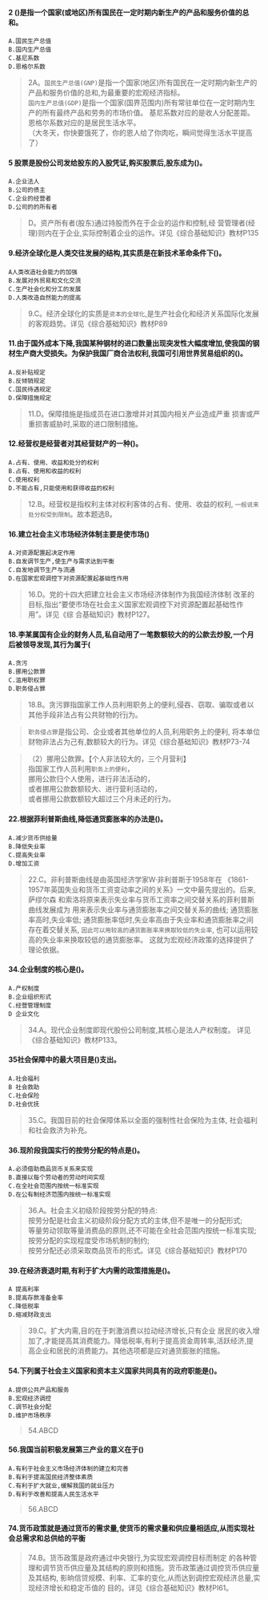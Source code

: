 #### 2 ()是指一个国家(或地区)所有国民在一定时期内新生产的产品和服务价值的总和。
    A.国民生产总值
    B.国内生产总值
    C.基尼系数
    D.恩格尔系数
>   2A。`国民生产总值(GNP)`是指一个国家(地区)所有国民在一定时期内新生产的产品和服务价值的总和,为最重要的宏观经济指标。    
    `国内生产总值(GDP)`是指一个国家(国界范围内)所有常驻单位在一定时期内生产的所有最终产品和劳务的市场价值。
    基尼系数对应的是收人分配差距。   
    恩格尔系数对应的是居民生活水平。       
    （大冬天，你快要饿死了，你的恩人给了你肉吃，瞬间觉得生活水平提高了）


#### 5 股票是股份公司发给股东的入股凭证,购买股票后,股东成为()。
    A.企业法人
    B.公司的债主
    C.企业的经营者
    D.公司的的所有者

>   D。资产所有者(股东)通过持股而外在于企业的运作和控制,经
    营管理者(经理)则内在于企业,实际控制着企业的运作。详见《综合基础知识》教材P135


#### 9.经济全球化是人类交往发展的结构,其实质是在新技术革命条件下()。
    A人类改造社会能力的加强
    B.发展对外贸易和文化交流
    C.生产社会化和分工的发展
    D.人类改造自然能力的提高
>   9.C。经济全球化的实质是`资本的全球化`,是生产社会化和经济关系国际化发展的客观趋势。详见《综合基础知识》教材P89


#### 11.由于国外成本下降,我国某种钢材的进口数量出现突发性大幅度增加,使我国的钢材生产商大受损失。为保护我国厂商合法权利,我国可引用世界贸易组织的()。
    A.反补贴规定
    B.反倾销规定
    C.国民待遇规定
    D.保障措施规定

>   11.D。保障措施是指成员在进口激增并对其国内相关产业造成严重
    损害或严重损害威胁时,采取的进口限制措施。


#### 12.经营权是经营者对其经营财产的一种()。
    A.占有、使用、收益和处分的权利
    B.占有、使用和收益的权利
    C.使用权利
    D.不能占有,只能使用和获得收益的权利
>   12.B。经营权是指权利主体对权利客体的占有、使用、收益的权利,
    `一般说来处分权受到限制`。故本题选B。

#### 16.建立社会主义市场经济体制主要是使市场()
    A.对资源配置起决定作用
    B.自发调节生产,使生产与需求达到平衡
    C.自发地调节生产与流通
    D.在国家宏观调控下对资源配置起基础性作用
>   16.D。党的十四大把建立社会主义市场经济体制作为我国经济体制
    改革的目标,指出“要使市场在社会主义国家宏观调控下对资源配置起基础性作用”。详见《综
    合基础知识》教材P127。


#### 18.李某属国有企业的财务人员,私自动用了一笔数额较大的的公款去炒股,一个月后被领导发现,其行为属于(
    A.贪污
    B.挪用公款罪
    C.滥用职权罪
    D.职务侵占罪
>   18.B。贪污罪指国家工作人员利用职务上的便利,侵吞、窃取、骗取或者以其他手段非法占有公共财物的行j为。
    
>   `职务侵占罪`是指公司、企业或者其他单位的人员,利用职务上的便利,
    将本单位财物非法占为己有,数额较大的行为。详见《综合基础知识》教材P73-74

>   （2）挪用公款罪。【个人非法较大的，三个月营利】    
    指国家工作人员利用``职务上的便利``，    
    挪用公款归个人使用，进行非法活动的，    
    或者挪用公款数额较大、进行营利活动的，    
    或者挪用公款数额较大超过三个月未还的行为。       

#### 22.根据菲利普斯曲线,降低通货膨胀率的办法是()。
    A.减少货币供给量
    B.降低失业率
    C.提高失业率
    D.增加工资
>   22.C。非利普斯曲线是由英国经济学家W·非利普斯于1958年在
    《1861-1957年英国失业和货币工资变动率之间的关系》一文中最先提出的。后来,萨缪尔森
    和索洛将原来表示失业率与货币工资率之间交替关系的菲利普斯曲线发展成为
    用来表示失业率与通货膨胀率之间交替关系的曲线;
        通货膨胀率高时,失业率低;
        通货膨胀率低时,失业率高由于失业率和通货膨胀率之间存在着交替关系,
    `因此可以用较高的通货膨胀率来换取较低的失业率`,
    也可以运用较高的失业率来换取较低的通货膨胀率。
    这就为宏观经济政策的选择提供了理论依据。    


#### 34.企业制度的核心是()。
    A.产权制度
    B.企业组织形式
    C.经营管理制度
    D 企业文化
>   34.A。现代企业制度即现代股份公司制度,其核心是法人产权制度。
    详见《综合基础知识》教材P133。

#### 35社会保障中的最大项目是()支出。
    A.社会福利
    B 社会救助
    C.社会保险
    D.社会优抚
>   35.C。我国目前的社会保障体系以全面的强制性社会保险为主体,
    社会福利和社会救济为补充。


#### 36.现阶段我国实行的按劳分配的特点是()。
    A.必须借助商品货币关系来实现
    B.直接以每个劳动者的劳动时间实现
    C.在全社会范围内按统一标准实现
    D.在公有制经济范围内按统一标准实现
>   36.A。社会主义初级阶段按劳分配的特点:  
按劳分配是社会主义初级阶段分配方式的主体,但不是唯一的分配形式;   
等量劳动领取等量消费品的原则,还不可能在全社会范围内按统一标准实现;   
按劳分配的实现程度受市场机制的制约;   
按劳分配还必须采取商品货币的形式。详见《综合基础知识》教材P170   


#### 39.在经济衰退时期,有利于扩大内需的政策措施是()。
    A 提高利率
    B.提高存款准备金率
    C.降低税率
    D.缩减财政支出
>   39.C。扩大内需,目的在于刺激消费以拉动经济增长,只有企业
    居民的收入增加了,才能提高其消费能力。降低税率,有利于提高资金周转率,活跃经济,提
    高企业和居民的消费能力。其他选项都是应对通货膨胀的措施。

#### 54.下列属于社会主义国家和资本主义国家共同具有的政府职能是()。
    A.提供公共产品和服务
    B.宏观经济调控
    C.调节社会分配
    D.维护市场秩序
>   54.ABCD

#### 56.我国当前积极发展第三产业的意义在于()
    A.有利于社会主义市场经济体制的建立和完善
    B.有利于提高国民经济整体素质
    C.有利于扩大就业,缓解我国的就业压力
    D.有利于改善和提高人民生活水平
>   56.ABCD


#### 74.货币政策就是通过货币的需求量,使货币的需求量和供应量相适应,从而实现社会总需求和总供给的平衡
>   74.B。货币政策是政府通过中央银行,为实现宏观调控目标而制定
    的各种管理和调节货币供应量及其结构的原则和措施。货币政策通过调控货币供应量及其结构,
    影晌信贷规模、利率、汇率的变化,从而达到调控宏观经济总量,实现经济增长和稳定币值的
    目的。详见《综合基础知识》教材PI61。








    
    